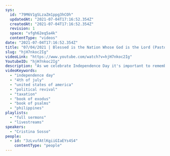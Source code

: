 ```yaml
---
sys:
  id: "79M6V1gSLzaZm1ppg3hCOh"
  updatedAt: "2021-07-04T17:16:52.354Z"
  createdAt: "2021-07-04T17:16:52.354Z"
  revision: 1
  space: "vfgh62eq5a4k"
  contentType: "videos"
date: "2021-07-04T17:16:52.354Z"
title: "07/04/2021 | Blessed is the Nation Whose God is the Lord (Pastor Cristina Sosso)"
slug: "hjH7nkoc2Ig"
videoLink: "https://www.youtube.com/watch?v=hjH7nkoc2Ig"
YoutubeID: "hjH7nkoc2Ig"
description: "As we celebrate Independence Day it's important to remember the promises God has already spoken over this nation. Political revival is here! We don't need to pray for it. It is already here! God reigns forever and if we focus on and turn to God this nation will be blessed beyond measure. Psalms 33:12 \"Blessed is the nation whose God is the LORD, the people he chose for his inheritance.\" This sermon was delivered by Pastor Cristina Sosso at Freedom Fellowship Church International on July 4, 2021."
videoKeywords:
  - "independence day"
  - "4th of july"
  - "united states of america"
  - "political revival"
  - "taxation"
  - "book of exodus"
  - "book of psalms"
  - "philippines"
playlists:
  - "full sermons"
  - "livestreams"
speakers:
  - "Cristina Sosso"
people:
  - id: "3zLvufAtlKgiiGIaEYs4S4"
    contentType: "people"
---
```

